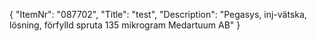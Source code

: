 {
  "ItemNr": "087702",
  "Title": "test",
  "Description": "Pegasys, inj-vätska, lösning, förfylld spruta 135 mikrogram Medartuum AB"
}